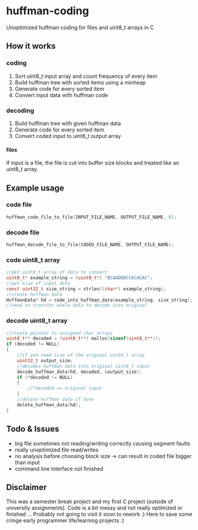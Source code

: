 # huffman-coding

Unoptimized huffman coding for files and uint8_t arrays in C

## How it works

### coding
1. Sort uint8_t input array and count frequency of every item
2. Build huffman tree with sorted items using a minheap
3. Generate code for every sorted item
4. Convert input data with huffman code

### decoding
1. Build huffman tree with given huffman data
2. Generate code for every sorted item
3. Convert coded input to uint8_t output array

#### files
If input is a file, the file is cut into buffer size blocks and treated like an uint8_t array.

## Example usage

### code file

```c
huffman_code_file_to_file(INPUT_FILE_NAME, OUTPUT_FILE_NAME, 0);
```

### decode file

```c
huffman_decode_file_to_file(CODED_FILE_NAME, OUTPUT_FILE_NAME);
```

### code uint8_t array

```c
//get uint8_t array of data to convert
uint8_t* example_string = (uint8_t*) "BCAADDDCCACACAC";
//get size of input data
const uint32_t size_string = strlen((char*) example_string);
//create huffman data
HuffmanData* hd = code_into_huffman_data(example_string, size_string);
//need to transfer whole data to decode into original
```

### decode uint8_t array

```c
//create pointer to unsigned char arrays
uint8_t** decoded = (uint8_t**) malloc(sizeof(uint8_t**));
if (decoded != NULL)
{
    //if you need size of the original uint8_t array
    uint32_t output_size;
    //decodes huffman data into original uint8_t input
    decode_huffman_data(hd, decoded, &output_size);
    if (*decoded != NULL)
    {
        //*decoded == original input
    }
    //delete huffman data if done
    delete_huffman_data(hd);
}
```

## Todo & Issues

- big file sometimes not reading/writing correctly causing segment faults
- really unoptimized file read/writes 
- no analysis before choosing block size -> can result in coded file bigger than input
- command line interface not finished

## Disclaimer

This was a semester break project and my first C project (outside of university assignments).
Code is a bit messy and not really optimized or finished ...
Probably not going to visit it soon to rework :)
Here to save some cringe early programmer life/learning projects :)